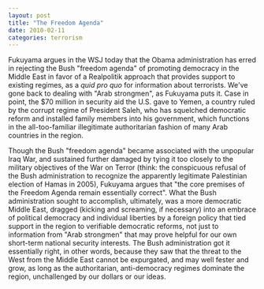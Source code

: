 ```yaml
---
layout: post
title: "The Freedom Agenda"
date: 2010-02-11
categories: terrorism
---
```


Fukuyama argues in the WSJ today that the Obama administration has erred in
rejecting the Bush "freedom agenda" of promoting democracy in the Middle East in
favor of a Realpolitik approach that provides support to existing regimes, as a 
_quid pro quo_ for information about terrorists. We've gone back to dealing
with "Arab strongmen", as Fukuyama puts it. Case in point, the $70 million in
security aid the U.S. gave to Yemen, a country ruled by the corrupt regime of
President Saleh, who has squelched democratic reform and installed family
members into his government, which functions in the all-too-familiar
illegitimate authoritarian fashion of many Arab countries in the region.

Though the Bush "freedom agenda" became associated with the unpopular Iraq War,
and sustained further damaged by tying it too closely to the military objectives
of the War on Terror (think: the conspicuous refusal of the Bush administration
to recognize the apparently legitimate Palestinian election of Hamas in 2005),
Fukuyama argues that "the core premises of the Freedom Agenda remain essentially
correct". What the Bush administration sought to accomplish, ultimately, was a
more democratic Middle East, dragged (kicking and screaming, if necessary) into
an embrace of political democracy and individual liberties by a foreign policy
that tied support in the region to verifiable democratic reforms, not just to
information from "Arab strongmen" that may prove helpful for our own short-term
national security interests. The Bush administration got it essentially right,
in other words, because they saw that the threat to the West from the Middle
East cannot be expurgated, and may well fester and grow, as long as the
authoritarian, anti-democracy regimes dominate the region, unchallenged by our
dollars or our
ideas.